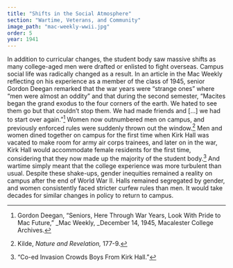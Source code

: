 ```yaml
---
title: "Shifts in the Social Atmosphere"
section: "Wartime, Veterans, and Community"
image_path: "mac-weekly-wwii.jpg"
order: 5
year: 1941
---
```


In addition to curricular changes, the student body saw massive shifts as many college-aged men were drafted or enlisted to fight overseas. Campus social life was radically changed as a result.  In an article in the Mac Weekly reflecting on his experience as a member of the class of  1945, senior Gordon Deegan remarked that the war years were “strange ones” where “men were almost an oddity” and that during the second semester, “Macites began the grand exodus to the four corners of the earth. We hated to see them go but that couldn’t stop them. We had made friends and [...] we had to start over again.”[^1] Women now outnumbered men on campus, and previously enforced rules were suddenly thrown out the window.[^2] Men and women dined together on campus for the first time when Kirk Hall was vacated to make room for army air corps trainees, and later on in the war, Kirk Hall would accommodate female residents for the first time, considering that they now made up the majority of the student body.[^3] And wartime simply meant that the college experience was more turbulent than usual. Despite these shake-ups, gender inequities remained a reality on campus after the end of World War II. Halls remained segregated by gender, and women consistently faced stricter curfew rules than men. It would take decades for similar changes in policy to return to campus.


[^1]:
     Gordon Deegan, “Seniors, Here Through War Years, Look With Pride to Mac Future,” _Mac Weekly, _December 14, 1945, Macalester College Archives.

[^2]:
     Kilde, _Nature and Revelation,_ 177-9.

[^3]:
     “Co-ed Invasion Crowds Boys From Kirk Hall.”
